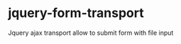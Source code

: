 jquery-form-transport
=====================

Jquery ajax transport allow to submit form with file input
